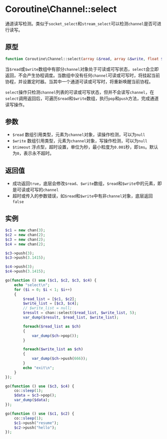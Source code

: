 # Coroutine\Channel::select

通道读写检测。类似于`socket_select`和`stream_select`可以检测`channel`是否可进行读写。

原型
----
```php
function Coroutine\Channel::select(array &$read, array &$write, float $timeout = 0);
```

当`$read`或`$write`数组中有部分`channel`对象处于可读或可写状态，`select`会立即返回，不会产生协程调度。当数组中没有任何`channel`可读或可写时，将挂起当前协程，并设置定时器。当其中一个通道可读或可写时，将重新唤醒当前协程。

`select`操作只检测`channel`列表的可读或可写状态，但并不会读写`channel`，在`select`调用返回后，可遍历`$read`和`$write`数组，执行`pop`和`push`方法，完成通道读写操作。

参数
----
* `$read` 数组引用类型，元素为`channel`对象，读操作检测，可以为`null`
* `$write` 数组引用类型，元素为`channel`对象，写操作检测，可以为`null`
* `$timeout` 浮点型，超时设置，单位为秒，最小粒度为`0.001`秒，即`1ms`。默认为`0`，表示永不超时。

返回值
----
* 成功返回`true`，底层会修改`$read`、`$write`数组，`$read`和`$write`中的元素，即是可读或可写的`channel`
* 超时或传入的参数错误，如`$read`和`$write`中有非`channel`对象，底层返回`false`


实例
----
```php
$c1 = new chan(3);
$c2 = new chan(2);
$c3 = new chan(2);
$c4 = new chan(2);

$c3->push(3);
$c3->push(3.1415);

$c4->push(3);
$c4->push(3.1415);

go(function () use ($c1, $c2, $c3, $c4) {
    echo "select\n";
    for ($i = 0; $i < 1; $i++)
    {
        $read_list = [$c1, $c2];
        $write_list = [$c3, $c4];
        // $write_list = null;
        $result = chan::select($read_list, $write_list, 5);
        var_dump($result, $read_list, $write_list);

        foreach($read_list as $ch)
        {
            var_dump($ch->pop());
        }

        foreach($write_list as $ch)
        {
            var_dump($ch->push(666));
        }
        echo "exit\n";
    }
});

go(function () use ($c3, $c4) {
    co::sleep(1);
    $data = $c3->pop();
    var_dump($data);
});

go(function () use ($c1, $c2) {
	co::sleep(1);
	$c1->push("resume");
	$c2->push("hello");
});
```